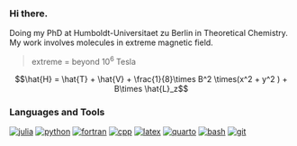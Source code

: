 ### Hi there.

Doing my PhD at Humboldt-Universitaet zu Berlin in Theoretical Chemistry. My work involves molecules in extreme magnetic field.

> extreme = beyond $`10^6`$ Tesla

```math
\hat{H} = \hat{T} + \hat{V} + \frac{1}{8}\times B^2 \times(x^2 + y^2 ) + B\times \hat{L}_z
```
 
### Languages and Tools

[![julia][julia-img]][julia-url]
[![python][python-img]][python-url]
[![fortran][fortran-img]][fortran-url]
[![cpp][cpp-img]][cpp-url]
[![latex][latex-img]][latex-url]
[![quarto][quarto-img]][quarto-url]
[![bash][bash-img]][bash-url]
[![git][git-img]][git-url]

[julia-img]: https://img.shields.io/badge/-Julia-9558B2?style=for-the-badge&logo=Julia&logoColor=white
[julia-url]: https://julialang.org

[python-img]: https://img.shields.io/badge/-Python-3776AB?style=for-the-badge&logo=Python&logoColor=white
[python-url]: https://www.python.org

[cpp-img]: https://img.shields.io/badge/c++-%2300599C.svg?style=for-the-badge&logo=c%2B%2B&logoColor=white
[cpp-url]: https://cplusplus.com/

[fortran-img]: https://img.shields.io/badge/Fortran-%23734F96.svg?style=for-the-badge&logo=fortran&logoColor=white
[fortran-url]: https://fortran-lang.org/

[latex-img]: https://img.shields.io/badge/-LaTeX-008080?style=for-the-badge&logo=LaTeX&logoColor=white
[latex-url]: https://tug.org

[bash-img]: https://img.shields.io/badge/-Bash-4EAA25?style=for-the-badge&logo=GNU-Bash&logoColor=white
[bash-url]: https://www.gnu.org/software/bash

[git-img]: https://img.shields.io/badge/-Git-F05032?style=for-the-badge&logo=Git&logoColor=white
[git-url]: https://git-scm.com

[quarto-img]: https://img.shields.io/badge/Quarto-blue
[quarto-url]: https://quarto.org

